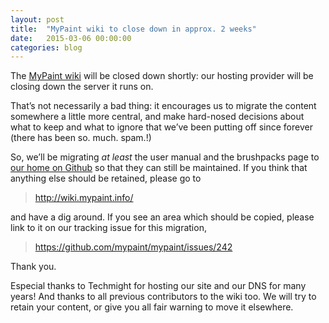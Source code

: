 ```yaml
---
layout: post
title:  "MyPaint wiki to close down in approx. 2 weeks"
date:   2015-03-06 00:00:00
categories: blog
---
```


The [MyPaint wiki](http://wiki.mypaint.info/) will be closed down
shortly: our hosting provider will be closing down the server it runs
on.

That’s not necessarily a bad thing: it encourages us to migrate the
content somewhere a little more central, and make hard-nosed decisions
about what to keep and what to ignore that we’ve been putting off since
forever (there has been so. much. spam.!)

So, we’ll be migrating *at least* the user manual and the brushpacks
page to [our home on Github](https://github.com/mypaint/mypaint) so that
they can still be maintained. If you think that anything else should be
retained, please go to

> <http://wiki.mypaint.info/>

and have a dig around. If you see an area which should be copied, please
link to it on our tracking issue for this migration,

> <https://github.com/mypaint/mypaint/issues/242>

Thank you.

Especial thanks to Techmight for hosting our site and our DNS for many
years! And thanks to all previous contributors to the wiki too. We will
try to retain your content, or give you all fair warning to move it
elsewhere.
